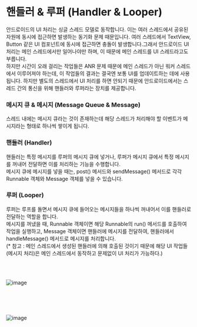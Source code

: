 # 핸들러 & 루퍼 (Handler & Looper)
안드로이드의 UI 처리는 싱글 스레드 모델로 동작합니다. 이는 여러 스레드에서 공유된 자원에 동시에 접근하면 발생하는 동기화 문제 때문입니다. 여러 스레드에서 TextView, Button 같은 UI 컴포넌트에 동시에 접근하면 충돌이 발생합니다.그래서 안드로이드 UI 처리는 메인 스레드에서만 일어나야만 하며, 이 때문에 메인 스레드를 UI 스레드라고도 부릅니다.<br>
하지만 시간이 오래 걸리는 작업들은 ANR 문제 때문에 메인 스레드가 아닌 워커 스레드에서 이루어져야 하는데, 이 작업들의 결과는 결국엔 보통 UI를 업데이트하는 데에 사용됩니다. 하지만 별도의 스레드에서 UI 처리를 하면 안되기 때문에 안드로이드에서는 스레드 간의 통신을 위해 핸들러와 루퍼라는 장치를 제공합니다.

### 메시지 큐 & 메시지 (Message Queue & Message)
스레드 내에는 메시지 큐라는 것이 존재하는데 해당 스레드가 처리해야 할 이벤트가 메시지라는 형태로 하나씩 쌓이게 됩니다.<br>

### 핸들러 (Handler)
핸들러는 특정 메시지를 루퍼의 메시지 큐에 넣거나, 루퍼가 메시지 큐에서 특정 메시지를 꺼내어 전달하면 이를 처리하는 기능을 수행합니다.<br>
메시지 큐에 메시지를 넣을 때는, post() 메서드와 sendMessage() 메서드로 각각 Runnable 객체와 Message 객체를 넣을 수 있습니다.

### 루퍼 (Looper)
루퍼는 루프를 돌면서 메시지 큐에 들어오는 메시지들을 하나씩 꺼내어서 이를 핸들러로 전달하는 역할을 합니다.<br>
메시지를 꺼냈을 때, Runnable 객체이면 해당 Runnable의 run() 메서드를 호출하여 작업을 실행하고, Message 객체이면 핸들러에 메시지를 전달하여, 핸들러에서 handleMessage() 메서드로 메시지를 처리합니다.<br>
(* 참고 : 메인 스레드에서 생성된 핸들러에 의해 호출된 것이기 때문에 해당 UI 작업들(메시지 처리)은 메인 스레드에서 동작하고 문제없이 UI 처리가 가능하다.)

<br>
<br>


![image](https://github.com/sdhong0609/tech-interview-study/assets/78577085/55e0adea-671e-489c-9725-80c811a97c7e)

<br>
<br>
<br>

![image](https://github.com/sdhong0609/tech-interview-study/assets/78577085/5ecdb378-7370-49d6-bc8d-7810fec2a057)
